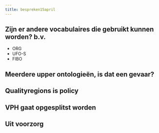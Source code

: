 ```yaml
---
title: bespreken15april
---
```


## Zijn er andere vocabulaires die gebruikt kunnen worden? b.v.
- ORG
- UFO-S
- FIBO
## Meerdere upper ontologieën, is dat een gevaar?
## Qualityregions is policy
## VPH gaat opgesplitst worden
## Uit voorzorg
